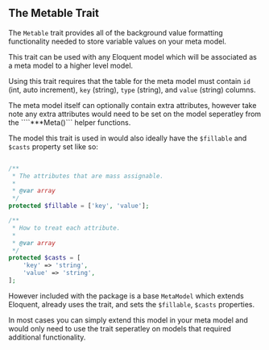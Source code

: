 ## The Metable Trait

The ```Metable``` trait provides all of the background value formatting functionality needed to store variable values on your meta model.

This trait can be used with any Eloquent model which will be associated as a meta model to a higher level model.

Using this trait requires that the table for the meta model must contain ```id``` (int, auto increment), ```key``` (string), ```type``` (string), and ```value``` (string) columns.

The meta model itself can optionally contain extra attributes, however take note any extra attributes would need to be set on the model seperatley from the ````***Meta()``` helper functions.

The model this trait is used in would also ideally have the ```$fillable``` and ```$casts``` property set like so:

```php

/**
 * The attributes that are mass assignable.
 *
 * @var array
 */
protected $fillable = ['key', 'value'];

/**
 * How to treat each attribute.
 *
 * @var array
 */
protected $casts = [
    'key' => 'string',
    'value' => 'string',
];

```

However included with the package is a base ```MetaModel``` which extends Eloquent, already uses the trait, and sets the ```$fillable```, ```$casts``` properties.

In most cases you can simply extend this model in your meta model and would only need to use the trait seperatley on models that required additional functionality.